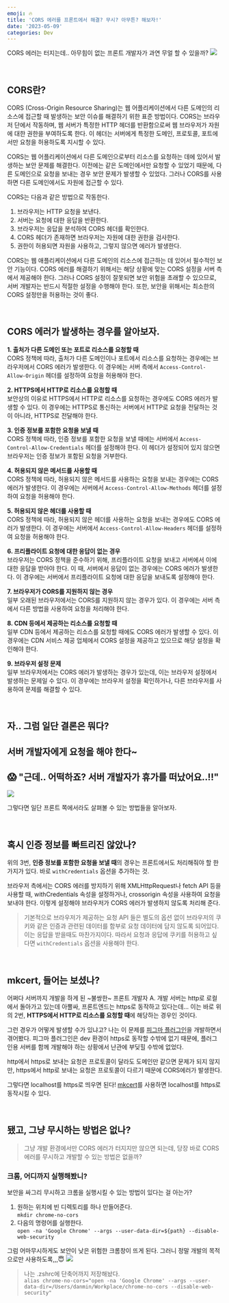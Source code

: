 ```yaml
---
emoji: 🔥
title: 'CORS 에러를 프론트에서 해결? 무시? 아무튼? 해보자!'
date: '2023-05-09'
categories: Dev
---
```


CORS 에러는 터지는데.. 아무힘이 없는 프론트 개발자가 과연 무얼 할 수 있을까?
![](0.png)

&nbsp;

## CORS란?

CORS (Cross-Origin Resource Sharing)는 웹 어플리케이션에서 다른 도메인의 리소스에 접근할 때 발생하는 보안 이슈를 해결하기 위한 표준 방법이다. CORS는 브라우저 단에서 작동하며, 웹 서버가 특정한 HTTP 헤더를 반환함으로써 웹 브라우저가 자원에 대한 권한을 부여하도록 한다. 이 헤더는 서버에게 특정한 도메인, 프로토콜, 포트에서만 요청을 허용하도록 지시할 수 있다.

CORS는 웹 어플리케이션에서 다른 도메인으로부터 리소스를 요청하는 데에 있어서 발생하는 보안 문제를 해결한다. 이전에는 같은 도메인에서만 요청할 수 있었기 때문에, 다른 도메인으로 요청을 보내는 경우 보안 문제가 발생할 수 있었다. 그러나 CORS를 사용하면 다른 도메인에서도 자원에 접근할 수 있다.

CORS는 다음과 같은 방법으로 작동한다.

1. 브라우저는 HTTP 요청을 보낸다.
2. 서버는 요청에 대한 응답을 반환한다.
3. 브라우저는 응답을 분석하여 CORS 헤더를 확인한다.
4. CORS 헤더가 존재하면 브라우저는 자원에 대한 권한을 검사한다.
5. 권한이 허용되면 자원을 사용하고, 그렇지 않으면 에러가 발생한다.

CORS는 웹 애플리케이션에서 다른 도메인의 리소스에 접근하는 데 있어서 필수적인 보안 기능이다. CORS 에러를 해결하기 위해서는 해당 상황에 맞는 CORS 설정을 서버 측에서 제공해야 한다. 그러나 CORS 설정이 잘못되면 보안 위험을 초래할 수 있으므로, 서버 개발자는 반드시 적절한 설정을 수행해야 한다. 또한, 보안을 위해서는 최소한의 CORS 설정만을 허용하는 것이 좋다.

&nbsp;

## CORS 에러가 발생하는 경우를 알아보자.

**1. 출처가 다른 도메인 또는 포트로 리소스를 요청할 때**  
CORS 정책에 따라, 출처가 다른 도메인이나 포트에서 리소스를 요청하는 경우에는 브라우저에서 CORS 에러가 발생한다. 이 경우에는 서버 측에서 `Access-Control-Allow-Origin` 헤더를 설정하여 요청을 허용해야 한다.

**2. HTTPS에서 HTTP로 리소스를 요청할 때**  
보안상의 이유로 HTTPS에서 HTTP로 리소스를 요청하는 경우에도 CORS 에러가 발생할 수 있다. 이 경우에는 HTTPS로 통신하는 서버에서 HTTP로 요청을 전달하는 것이 아니라, HTTPS로 전달해야 한다.

**3. 인증 정보를 포함한 요청을 보낼 때**  
CORS 정책에 따라, 인증 정보를 포함한 요청을 보낼 때에는 서버에서 `Access-Control-Allow-Credentials` 헤더를 설정해야 한다. 이 헤더가 설정되어 있지 않으면 브라우저는 인증 정보가 포함된 요청을 거부한다.

**4. 허용되지 않은 메서드를 사용할 때**  
CORS 정책에 따라, 허용되지 않은 메서드를 사용하는 요청을 보내는 경우에는 CORS 에러가 발생한다. 이 경우에는 서버에서 `Access-Control-Allow-Methods` 헤더를 설정하여 요청을 허용해야 한다.

**5. 허용되지 않은 헤더를 사용할 때**  
CORS 정책에 따라, 허용되지 않은 헤더를 사용하는 요청을 보내는 경우에도 CORS 에러가 발생한다. 이 경우에는 서버에서 `Access-Control-Allow-Headers` 헤더를 설정하여 요청을 허용해야 한다.

**6. 프리플라이트 요청에 대한 응답이 없는 경우**  
브라우저는 CORS 정책을 준수하기 위해, 프리플라이트 요청을 보내고 서버에서 이에 대한 응답을 받아야 한다. 이 때, 서버에서 응답이 없는 경우에는 CORS 에러가 발생한다. 이 경우에는 서버에서 프리플라이트 요청에 대한 응답을 보내도록 설정해야 한다.

**7. 브라우저가 CORS를 지원하지 않는 경우**  
일부 오래된 브라우저에서는 CORS를 지원하지 않는 경우가 있다. 이 경우에는 서버 측에서 다른 방법을 사용하여 요청을 처리해야 한다.

**8. CDN 등에서 제공하는 리소스를 요청할 때**  
일부 CDN 등에서 제공하는 리소스를 요청할 때에도 CORS 에러가 발생할 수 있다. 이 경우에는 CDN 서비스 제공 업체에서 CORS 설정을 제공하고 있으므로 해당 설정을 확인해야 한다.

**9. 브라우저 설정 문제**  
일부 브라우저에서는 CORS 에러가 발생하는 경우가 있는데, 이는 브라우저 설정에서 발생하는 문제일 수 있다. 이 경우에는 브라우저 설정을 확인하거나, 다른 브라우저를 사용하여 문제를 해결할 수 있다.

&nbsp;

## 자.. 그럼 일단 결론은 뭐다?

## 서버 개발자에게 요청을 해야 한다~

## 😱 "근데.. 어떡하죠? 서버 개발자가 휴가를 떠났어요..!!"

![](1.jpeg)

그렇다면 일단 프론트 쪽에서라도 살펴볼 수 있는 방법들을 알아보자.

&nbsp;

## 혹시 인증 정보를 빠트리진 않았나?

위의 3번, **인증 정보를 포함한 요청을 보낼 때**의 경우는 프론트에서도 처리해줘야 할 한 가지가 있다. 바로 `withCredentials` 옵션을 추가하는 것.

브라우저 측에서는 CORS 에러를 방지하기 위해 XMLHttpRequest나 fetch API 등을 사용할 때, withCredentials 속성을 설정하거나, crossorigin 속성을 사용하여 요청을 보내야 한다. 이렇게 설정해야 브라우저가 CORS 에러가 발생하지 않도록 처리해 준다.

> 기본적으로 브라우저가 제공하는 요청 API 들은 별도의 옵션 없이 브라우저의 쿠키와 같은 인증과 관련된 데이터를 함부로 요청 데이터에 담지 않도록 되어있다. 이는 응답을 받을때도 마찬가지이다. 따라서 요청과 응답에 쿠키를 허용하고 싶다면 `withCredentials` 옵션을 사용해야 한다.

&nbsp;

## mkcert, 들어는 보셨나?

어쩌다 서버까지 개발을 하게 된 ~불쌍한~ 프론트 개발자 A. 개발 서버는 http로 로컬에서 돌아가고 있는데 아뿔싸, 프론트엔드는 https로 동작하고 있다는데... 이는 바로 위의 2번, **HTTPS에서 HTTP로 리소스를 요청할 때**에 해당하는 경우인 것이다.

그런 경우가 어떻게 발생할 수가 있냐고? 나는 이 문제를 [피그마 플러그인](https://www.figma.com/plugin-docs/)을 개발하면서 겪어봤다. 피그마 플러그인은 dev 환경이 https로 동작할 수밖에 없기 때문에, 플러그인용 서버를 함께 개발해야 하는 상황에서 난관에 부딪힐 수밖에 없었다.

http에서 https로 보내는 요청은 프로토콜이 달라도 도메인만 같으면 문제가 되지 않지만, https에서 http로 보내는 요청은 프로토콜이 다르기 때문에 CORS에러가 발생한다.

그렇다면 localhost를 https로 띄우면 된다! [mkcert](https://github.com/FiloSottile/mkcert)를 사용하면 localhost를 https로 동작시킬 수 있다.

&nbsp;

## 됐고, 그냥 무시하는 방법은 없나?

> 그냥 개발 환경에서만 CORS 에러가 터지지만 않으면 되는데,
> 당장 바로 CORS 에러를 무시하고 개발할 수 있는 방법은 없을까?

### 크롬, 어디까지 실행해봤니?

보안을 싸그리 무시하고 크롬을 실행시킬 수 있는 방법이 있다는 걸 아는가?

1. 원하는 위치에 빈 디렉토리를 하나 만들어준다.  
   `mkdir chrome-no-cors`
2. 다음의 명령어를 실행한다.  
   `open -na 'Google Chrome' --args --user-data-dir=${path} --disable-web-security`

그럼 어마무시하게도 보안이 낮은 위험한 크롬창이 뜨게 된다. 그러니 정말 개발의 목적으로만 사용하도록,,,😇
![](2.jpeg)

> 나는 .zshrc에 단축어까지 저장해놨다.  
> `alias chrome-no-cors="open -na 'Google Chrome' --args --user-data-dir=/Users/danmin/Workplace/chrome-no-cors --disable-web-security"`